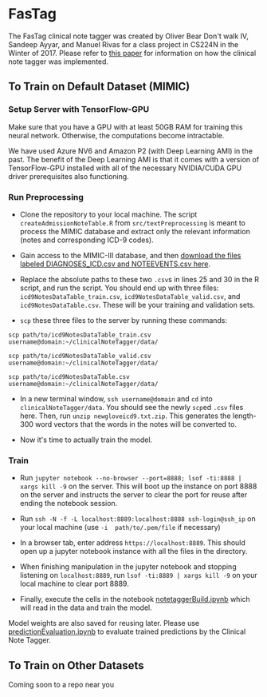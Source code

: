# FasTag
The FasTag clinical note tagger was created by Oliver Bear Don't walk IV, Sandeep Ayyar, and Manuel Rivas for a class project in CS224N in the Winter of 2017. Please refer to [this paper](https://github.com/rivas-lab/clinicalNoteTagger/blob/master/obdw4_sa_cd224n.pdf) for information on how the clinical note tagger was implemented.

## To Train on Default Dataset (MIMIC)

### Setup Server with TensorFlow-GPU

Make sure that you have a GPU with at least 50GB RAM for training this neural network. Otherwise, the computations become intractable.

We have used Azure NV6 and Amazon P2 (with Deep Learning AMI) in the past. The benefit of the Deep Learning AMI is that it comes with a version of TensorFlow-GPU installed with all of the necessary NVIDIA/CUDA GPU driver prerequisites also functioning.

### Run Preprocessing

- Clone the repository to your local machine. The script `createAdmissionNoteTable.R` from `src/textPreprocessing` is meant to process the MIMIC database and extract only the relevant information (notes and corresponding ICD-9 codes).

- Gain access to the MIMIC-III database, and then [download the files labeled DIAGNOSES_ICD.csv and NOTEEVENTS.csv here](https://physionet.org/works/MIMICIIIClinicalDatabase/files/).

- Replace the absolute paths to these two `.csv`s in lines 25 and 30 in the R script, and run the script. You should end up with three files: `icd9NotesDataTable_train.csv`, `icd9NotesDataTable_valid.csv`, and `icd9NotesDataTable.csv`. These will be your training and validation sets.

- `scp` these three files to the server by running these commands:

`scp path/to/icd9NotesDataTable_train.csv username@domain:~/clinicalNoteTagger/data/`


`scp path/to/icd9NotesDataTable_valid.csv username@domain:~/clinicalNoteTagger/data/`


`scp path/to/icd9NotesDataTable.csv username@domain:~/clinicalNoteTagger/data/`

- In a new terminal window, `ssh username@domain` and `cd` into `clinicalNoteTagger/data`. You should see the newly `scp`ed `.csv` files here. Then, run `unzip newgloveicd9.txt.zip`. This generates the length-300 word vectors that the words in the notes will be converted to.

- Now it's time to actually train the model. 

### Train

- Run `jupyter notebook --no-browser --port=8888; lsof -ti:8888 | xargs kill -9` on the server. This will boot up the instance on port 8888 on the server and instructs the server to clear the port for reuse after ending the notebook session.

- Run `ssh -N -f -L localhost:8889:localhost:8888 ssh-login@ssh_ip` on your local machine (use `-i  path/to/.pem/file` if necessary)

- In a browser tab, enter address `https://localhost:8889`. This should open up a jupyter notebook instance with all the files in the directory.

- When finishing manipulation in the jupyter notebook and stopping listening on `localhost:8889`, run `lsof -ti:8889 | xargs kill -9` on your local machine to clear port 8889.

- Finally, execute the cells in the notebook [notetaggerBuild.ipynb](https://github.com/rivas-lab/clinicalNoteTagger/blob/master/noteTaggerBuild.ipynb) which will read in the data and train the model.

Model weights are also saved for reusing later. Please use [predictionEvaluation.ipynb](https://github.com/rivas-lab/clinicalNoteTagger/blob/master/predictionEvaluation.ipynb) to evaluate trained predictions by the Clinical Note Tagger.

## To Train on Other Datasets

Coming soon to a repo near you

